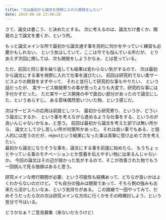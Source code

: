 ```yaml
---
title: "次は最初から論文を視野に入れた開発をしたい"
date: 2018-06-10 23:56:20
---
```


さて、論文は書こう、と決めたとする。
次に考えるのは、論文だけ書くか、開発の上で論文を書くか、という所。

もっと論文メインな所で最初から論文通す事を目的に何かをやっていく練習も必要かもしれない、
という気はしていて、ここは今でも悩んでいる所だが、
とりあえず次回に関しては、次も開発をしようかなぁ、とは思っている。

ただ、前回と同じ事を繰り返しても結果は変わらない気がするので、
次は最初から論文にする事を視野に入れて仕事を選びたい。
前回は研究的でない実サービスよりの開発をまずやって、
それと並行して研究的な事もやりたい、
という話だったが、
実サービス開発寄りの事が思ったよりも大変で、研究的な事には手付かずだった。
ただ実サービス開発の中で面白い部分があったので論文にした、というあらすじ。
ある意味偶然思いついた物、という感じだ。

次はサービスへの応用は前提としつつ、
最初から研究寄り、というか、どういう論文にするか、
という事を考えながら進めるような仕事をする、というのが良いんじゃないかなぁ、と思う。
前回は最初から論文を考えた訳では無い所から、
論文として少し苦しい所が何箇所かあった。
それは良い事でもある、と個人的には思うのだが、rejectという結果になった事は真摯に受け止めて次を考えたい。  
最初から論文になりそうな事を、論文にする事を前提に始めたら、
もうちょっとやっている事のモチベーションとか意義を伝えやすい物に出来るんじゃないか。
今回の論文はその辺が弱かった気がするので、そこが改善された物でもう一回挑んで見る価値はあると思う。

研究メインな修行期間が必要、という可能性も結構あって、どちらが良いかはよくわからないのだけど。
でも自分の強みは開発であって、そちら側の強みも出来たら活かしたいなぁ、という気持ちがある。
この路線で一回やってみて、だめそうだったら次の次は研究メインな方向に行くかをその時検討しよう、という気分で今はいる。

どうかなぁ？ご意見募集（来ないだろうけど）
